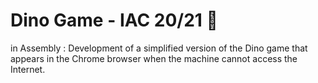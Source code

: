 # Dino Game - IAC 20/21 🦖
in Assembly : Development of a simplified version of the Dino game that appears in the Chrome browser when the machine cannot access the Internet.

